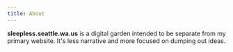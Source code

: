 ```yaml
---
title: About
---
```


**sleepless.seattle.wa.us** is a digital garden intended to be separate from my primary website. It's less narrative and more focused on dumping out ideas.
